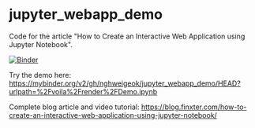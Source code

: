 # jupyter_webapp_demo
Code for the article "How to Create an Interactive Web Application using Jupyter Notebook".

[![Binder](https://mybinder.org/badge_logo.svg)](https://mybinder.org/v2/gh/Izzykojo/Jupyter_webapp_demo_rscc/main?urlpath=https%3A%2F%2Fgithub.com%2FIzzykojo%2FJupyter_webapp_demo_rscc%2Fblob%2Fmain%2FDemo.ipynb)

Try the demo here: https://mybinder.org/v2/gh/nghweigeok/jupyter_webapp_demo/HEAD?urlpath=%2Fvoila%2Frender%2FDemo.ipynb

Complete blog article and video tutorial: https://blog.finxter.com/how-to-create-an-interactive-web-application-using-jupyter-notebook/
